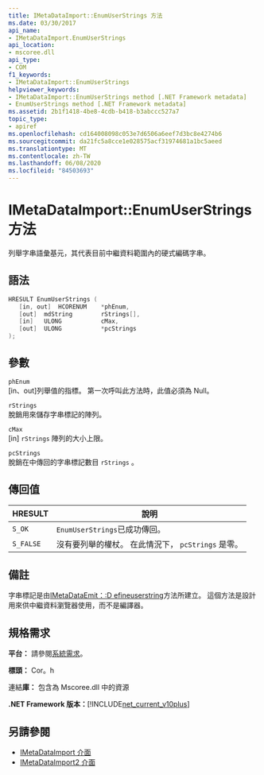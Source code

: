 ```yaml
---
title: IMetaDataImport::EnumUserStrings 方法
ms.date: 03/30/2017
api_name:
- IMetaDataImport.EnumUserStrings
api_location:
- mscoree.dll
api_type:
- COM
f1_keywords:
- IMetaDataImport::EnumUserStrings
helpviewer_keywords:
- IMetaDataImport::EnumUserStrings method [.NET Framework metadata]
- EnumUserStrings method [.NET Framework metadata]
ms.assetid: 2b1f1418-4be8-4cdb-b418-b3abccc527a7
topic_type:
- apiref
ms.openlocfilehash: cd164008098c053e7d6506a6eef7d3bc8e4274b6
ms.sourcegitcommit: da21fc5a8cce1e028575acf31974681a1bc5aeed
ms.translationtype: MT
ms.contentlocale: zh-TW
ms.lasthandoff: 06/08/2020
ms.locfileid: "84503693"
---
```

# <a name="imetadataimportenumuserstrings-method"></a>IMetaDataImport::EnumUserStrings 方法
列舉字串語彙基元，其代表目前中繼資料範圍內的硬式編碼字串。  
  
## <a name="syntax"></a>語法  
  
```cpp  
HRESULT EnumUserStrings (  
   [in, out]  HCORENUM    *phEnum,  
   [out]  mdString        rStrings[],  
   [in]   ULONG           cMax,  
   [out]  ULONG           *pcStrings  
);  
```  
  
## <a name="parameters"></a>參數  
 `phEnum`  
 [in、out]列舉值的指標。 第一次呼叫此方法時，此值必須為 Null。  
  
 `rStrings`  
 脫銷用來儲存字串標記的陣列。  
  
 `cMax`  
 [in] `rStrings` 陣列的大小上限。  
  
 `pcStrings`  
 脫銷在中傳回的字串標記數目 `rStrings` 。  
  
## <a name="return-value"></a>傳回值  
  
|HRESULT|說明|  
|-------------|-----------------|  
|`S_OK`|`EnumUserStrings`已成功傳回。|  
|`S_FALSE`|沒有要列舉的權杖。 在此情況下， `pcStrings` 是零。|  
  
## <a name="remarks"></a>備註  
 字串標記是由[IMetaDataEmit：:D efineuserstring](imetadataemit-defineuserstring-method.md)方法所建立。 這個方法是設計用來供中繼資料瀏覽器使用，而不是編譯器。  
  
## <a name="requirements"></a>規格需求  
 **平台：** 請參閱[系統需求](../../get-started/system-requirements.md)。  
  
 **標頭：** Cor。h  
  
 連結**庫：** 包含為 Mscoree.dll 中的資源  
  
 **.NET Framework 版本：**[!INCLUDE[net_current_v10plus](../../../../includes/net-current-v10plus-md.md)]  
  
## <a name="see-also"></a>另請參閱

- [IMetaDataImport 介面](imetadataimport-interface.md)
- [IMetaDataImport2 介面](imetadataimport2-interface.md)
